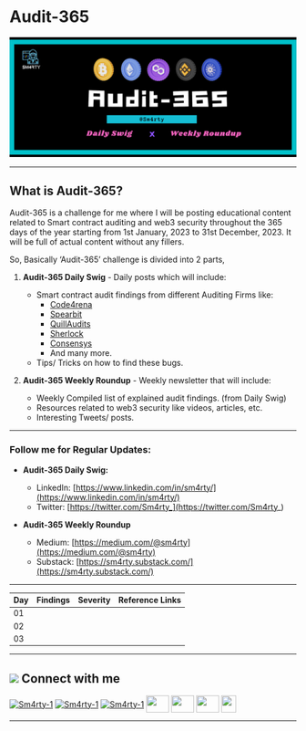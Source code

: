 # Audit-365
![](assets/Audit-365.png)

---

## What is Audit-365?
Audit-365 is a challenge for me where I will be posting educational content related to Smart contract auditing and web3 security throughout the 365 days of the year starting from 1st January, 2023 to 31st December, 2023. It will be full of actual content without any fillers.

So, Basically ‘Audit-365’ challenge is divided into 2 parts, 

1. **Audit-365 Daily Swig** -  Daily posts which will include:
    - Smart contract audit findings from different Auditing Firms like:
        - [Code4rena](https://code4rena.com/reports/)
        - [Spearbit](https://github.com/spearbit/portfolio/tree/master/pdfs)
        - [QuillAudits](https://github.com/Quillhash/QuillAudit_Reports)
        - [Sherlock](https://github.com/sherlock-audit)
        - [Consensys](https://consensys.net/diligence/audits/)
        - And many more.
    - Tips/ Tricks on how to find these bugs.

1. **Audit-365 Weekly Roundup** - Weekly newsletter that will include:
    - Weekly Compiled list of explained audit findings. (from Daily Swig)
    - Resources related to web3 security like videos, articles, etc.
    - Interesting Tweets/ posts.

---

### Follow me for Regular Updates:

- **Audit-365 Daily Swig:**
    - LinkedIn: [https://www.linkedin.com/in/sm4rty/](https://www.linkedin.com/in/sm4rty/)
    - Twitter: [https://twitter.com/Sm4rty_](https://twitter.com/Sm4rty_)
    
- **Audit-365 Weekly Roundup**
    - Medium: [https://medium.com/@sm4rty](https://medium.com/@sm4rty)
    - Substack: [https://sm4rty.substack.com/](https://sm4rty.substack.com/)

---

| Day | Findings | Severity | Reference Links |
|---|---|---|---|
| 01 |  |  |  |
| 02 |  |  |  |
| 03 |  |  |  |

----

## <img src="https://github.com/Sm4rty-1/Sm4rty-1/blob/main/assets/connect.png" height=20/> Connect with me
<p align="left">
<a href="https://twitter.com/Sm4rty_" target="blank"><img align="center" src="https://raw.githubusercontent.com/rahuldkjain/github-profile-readme-generator/master/src/images/icons/Social/twitter.svg" alt="Sm4rty-1" height="30" width="40" /></a>
<a href="https://linkedin.com/in/Sm4rty" target="blank"><img align="center" src="https://raw.githubusercontent.com/rahuldkjain/github-profile-readme-generator/master/src/images/icons/Social/linked-in-alt.svg" alt="Sm4rty-1" height="30" width="40" /></a>
<a href="https://instagram.com/Sm4rty" target="blank"><img align="center" src="https://raw.githubusercontent.com/rahuldkjain/github-profile-readme-generator/master/src/images/icons/Social/instagram.svg" alt="Sm4rty-1" height="30" width="40" /></a>
<a href="https://Sm4rty.medium.com" target="blank"><img align="center" src="https://raw.githubusercontent.com/rahuldkjain/github-profile-readme-generator/master/src/images/icons/Social/medium.svg" height="30" width="40" /></a>
<a href="https://discord.com/users/932482961457152050" target="blank"><img align="center" src="https://www.svgrepo.com/show/353655/discord-icon.svg" height="30" width="40" /></a>
<a href="https://t.me/Samrat_QuillAudits" target="blank"><img align="center" src="https://upload.wikimedia.org/wikipedia/commons/8/82/Telegram_logo.svg" height="30" width="40" /></a>
<a href="https://linktr.ee/samrat_quillaudits" target="blank"><img align="center" src="https://seeklogo.com/images/L/linktree-logo-6FC3ADB679-seeklogo.com.png" height="30" width="26" /></a>

---

